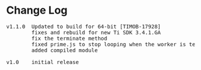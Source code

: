 # Change Log
<pre>
v1.1.0  Updated to build for 64-bit [TIMOB-17928]
        fixes and rebuild for new Ti SDK 3.4.1.GA
        fix the terminate method
        fixed prime.js to stop looping when the worker is terminated
        added compiled module

v1.0    initial release